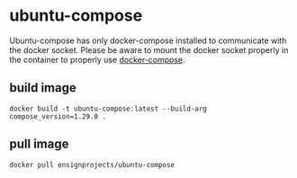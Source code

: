 # ubuntu-compose
Ubuntu-compose has only docker-compose installed to communicate with the docker socket. Please be aware to mount the docker socket properly in the container to properly use [docker-compose](https://github.com/docker/compose).

## build image
```shell
docker build -t ubuntu-compose:latest --build-arg compose_version=1.29.0 .
```

## pull image
```shell
docker pull ensignprojects/ubuntu-compose
```
